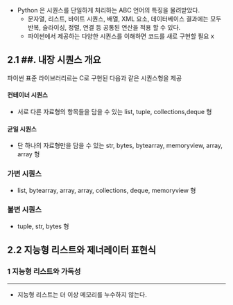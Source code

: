 -  Python 은 시퀀스를 단일하게 처리하는 ABC 언어의 특징을 물려받았다.
    - 문자열, 리스트, 바이트 시퀀스, 배열, XML 요소, 데이터베이스 결과에는 모두 반복, 슬라이싱, 정렬, 연결 등 공통된 연산을 적용 할 수 있다.
    - 파이썬에서 제공하는 다양한 시퀀스를 이해하면 코드를 새로 구현할 필요 x

## 2.1 ##. 내장 시퀀스 개요


파이썬 표준 라이브러리르는 C로 구현된 다음과 같은 시퀀스형을 제공
#### 컨테이너 시퀀스
- 서로 다른 자료형의 항목들을 담을 수 있는 list, tuple, collections,deque 형

#### 균일 시퀀스
- 단 하나의 자료형만을 담을 수 있는 str, bytes, bytearray, memoryview, array, array 형

###  가변 시퀀스
- list, bytearray, array, array, collections, deque, memoryview 형

### 불변 시퀀스
- tuple, str, bytes 형



## 2.2 지능형 리스트와 제너레이터 표현식

### 1 지능형 리스트와 가독성 
----
- 지능형 리스트는 더 이상 메모리를 누수하지 않는다.

